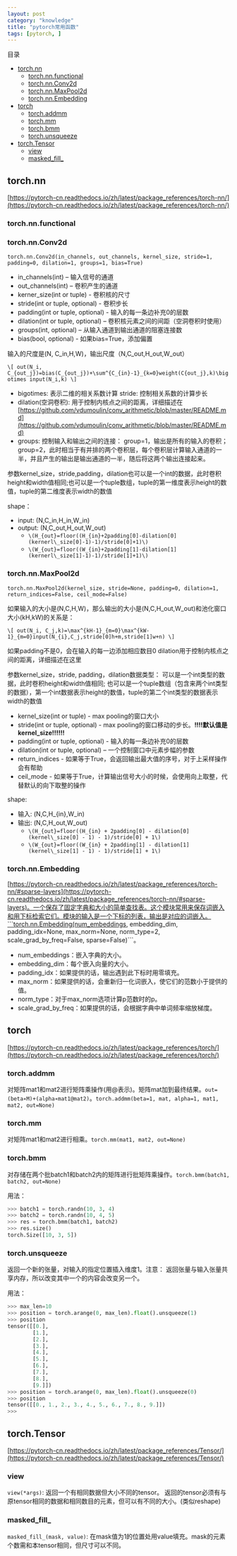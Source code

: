 ```yaml
---
layout: post
category: "knowledge"
title: "pytorch常用函数"
tags: [pytorch, ]
---
```


目录

<!-- TOC -->

- [torch.nn](#torchnn)
    - [torch.nn.functional](#torchnnfunctional)
    - [torch.nn.Conv2d](#torchnnconv2d)
    - [torch.nn.MaxPool2d](#torchnnmaxpool2d)
    - [torch.nn.Embedding](#torchnnembedding)
- [torch](#torch)
    - [torch.addmm](#torchaddmm)
    - [torch.mm](#torchmm)
    - [torch.bmm](#torchbmm)
    - [torch.unsqueeze](#torchunsqueeze)
- [torch.Tensor](#torchtensor)
    - [view](#view)
    - [masked_fill_](#maskedfill)

<!-- /TOC -->

## torch.nn

[https://pytorch-cn.readthedocs.io/zh/latest/package_references/torch-nn/](https://pytorch-cn.readthedocs.io/zh/latest/package_references/torch-nn/)

### torch.nn.functional

### torch.nn.Conv2d

```torch.nn.Conv2d(in_channels, out_channels, kernel_size, stride=1, padding=0, dilation=1, groups=1, bias=True)```

+ in_channels(int) – 输入信号的通道
+ out_channels(int) – 卷积产生的通道
+ kerner_size(int or tuple) - 卷积核的尺寸
+ stride(int or tuple, optional) - 卷积步长
+ padding(int or tuple, optional) - 输入的每一条边补充0的层数
+ dilation(int or tuple, optional) – 卷积核元素之间的间距（空洞卷积时使用）
+ groups(int, optional) – 从输入通道到输出通道的阻塞连接数
+ bias(bool, optional) - 如果bias=True，添加偏置

输入的尺度是(N, C_in,H,W)，输出尺度（N,C_out,H_out,W_out）

`\[
out(N_i, C_{out_j})=bias(C_{out_j})+\sum^{C_{in}-1}_{k=0}weight(C{out_j},k)\bigotimes input(N_i,k)
\]`

+ bigotimes: 表示二维的相关系数计算 stride: 控制相关系数的计算步长 
+ dilation(空洞卷积): 用于控制内核点之间的距离，详细描述在[https://github.com/vdumoulin/conv_arithmetic/blob/master/README.md](https://github.com/vdumoulin/conv_arithmetic/blob/master/README.md)
+ groups: 控制输入和输出之间的连接： group=1，输出是所有的输入的卷积；group=2，此时相当于有并排的两个卷积层，每个卷积层计算输入通道的一半，并且产生的输出是输出通道的一半，随后将这两个输出连接起来。

参数kernel_size，stride,padding，dilation也可以是一个int的数据，此时卷积height和width值相同;也可以是一个tuple数组，tuple的第一维度表示height的数值，tuple的第二维度表示width的数值

shape：

+ input: (N,C_in,H_in,W_in) 
+ output: (N,C_out,H_out,W_out)
    + `\(H_{out}=floor((H_{in}+2padding[0]-dilation[0](kernerl\_size[0]-1)-1)/stride[0]+1)\)`
    + `\(W_{out}=floor((W_{in}+2padding[1]-dilation[1](kernerl\_size[1]-1)-1)/stride[1]+1)\)`

### torch.nn.MaxPool2d

```torch.nn.MaxPool2d(kernel_size, stride=None, padding=0, dilation=1, return_indices=False, ceil_mode=False)```

如果输入的大小是(N,C,H,W)，那么输出的大小是(N,C,H_out,W_out)和池化窗口大小(kH,kW)的关系是：

`\[
out(N_i, C_j,k)=\max^{kH-1}_{m=0}\max^{kW-1}_{m=0}input(N_{i},C_j,stride[0]h+m,stride[1]w+n)
\]`

如果padding不是0，会在输入的每一边添加相应数目0 
dilation用于控制内核点之间的距离，详细描述在这里

参数kernel_size，stride, padding，dilation数据类型： 可以是一个int类型的数据，此时卷积height和width值相同; 也可以是一个tuple数组（包含来两个int类型的数据），第一个int数据表示height的数值，tuple的第二个int类型的数据表示width的数值

+ kernel_size(int or tuple) - max pooling的窗口大小
+ stride(int or tuple, optional) - max pooling的窗口移动的步长。**!!!!默认值是kernel_size!!!!!!**
+ padding(int or tuple, optional) - 输入的每一条边补充0的层数
+ dilation(int or tuple, optional) – 一个控制窗口中元素步幅的参数
+ return_indices - 如果等于True，会返回输出最大值的序号，对于上采样操作会有帮助
+ ceil_mode - 如果等于True，计算输出信号大小的时候，会使用向上取整，代替默认的向下取整的操作

shape: 

+ 输入: (N,C,H_{in},W_in) 
+ 输出: (N,C,H_out,W_out) 
    + `\(H_{out}=floor((H_{in} + 2padding[0] - dilation[0](kernel\_size[0] - 1) - 1)/stride[0] + 1\)`
    + `\(W_{out}=floor((W_{in} + 2padding[1] - dilation[1](kernel\_size[1] - 1) - 1)/stride[1] + 1\)`


### torch.nn.Embedding

[https://pytorch-cn.readthedocs.io/zh/latest/package_references/torch-nn/#sparse-layers](https://pytorch-cn.readthedocs.io/zh/latest/package_references/torch-nn/#sparse-layers)。一个保存了固定字典和大小的简单查找表。这个模块常用来保存词嵌入和用下标检索它们。模块的输入是一个下标的列表，输出是对应的词嵌入。```torch.nn.Embedding(num_embeddings, embedding_dim, padding_idx=None, max_norm=None, norm_type=2, scale_grad_by_freq=False, sparse=False)```。

+ num_embeddings：嵌入字典的大小。
+ embedding_dim：每个嵌入向量的大小。
+ padding_idx：如果提供的话，输出遇到此下标时用零填充。
+ max_norm：如果提供的话，会重新归一化词嵌入，使它们的范数小于提供的值。
+ norm_type：对于max_norm选项计算p范数时的p。
+ scale_grad_by_freq：如果提供的话，会根据字典中单词频率缩放梯度。

## torch

[https://pytorch-cn.readthedocs.io/zh/latest/package_references/torch/](https://pytorch-cn.readthedocs.io/zh/latest/package_references/torch/)

### torch.addmm

对矩阵mat1和mat2进行矩阵乘操作(用@表示)。矩阵mat加到最终结果。```out=(beta∗M)+(alpha∗mat1@mat2)```。```torch.addmm(beta=1, mat, alpha=1, mat1, mat2, out=None)```

### torch.mm

对矩阵mat1和mat2进行相乘。```torch.mm(mat1, mat2, out=None)```

### torch.bmm

对存储在两个批batch1和batch2内的矩阵进行批矩阵乘操作。```torch.bmm(batch1, batch2, out=None)```

用法：

```python
>>> batch1 = torch.randn(10, 3, 4)
>>> batch2 = torch.randn(10, 4, 5)
>>> res = torch.bmm(batch1, batch2)
>>> res.size()
torch.Size([10, 3, 5])
```

### torch.unsqueeze

返回一个新的张量，对输入的指定位置插入维度1。注意： 返回张量与输入张量共享内存，所以改变其中一个的内容会改变另一个。

用法：

```python
>>> max_len=10
>>> position = torch.arange(0, max_len).float().unsqueeze(1)
>>> position
tensor([[0.],
        [1.],
        [2.],
        [3.],
        [4.],
        [5.],
        [6.],
        [7.],
        [8.],
        [9.]])
>>> position = torch.arange(0, max_len).float().unsqueeze(0)
>>> position
tensor([[0., 1., 2., 3., 4., 5., 6., 7., 8., 9.]])
>>>
```

## torch.Tensor

[https://pytorch-cn.readthedocs.io/zh/latest/package_references/Tensor/](https://pytorch-cn.readthedocs.io/zh/latest/package_references/Tensor/)

### view

```view(*args)```: 返回一个有相同数据但大小不同的tensor。 返回的tensor必须有与原tensor相同的数据和相同数目的元素，但可以有不同的大小。(类似reshape)

### masked_fill_

```masked_fill_(mask, value)```: 在mask值为1的位置处用value填充。mask的元素个数需和本tensor相同，但尺寸可以不同。
